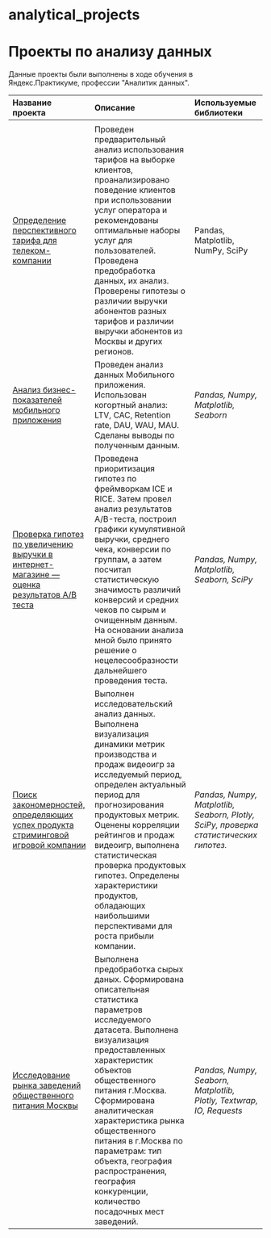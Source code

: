 # analytical_projects


# Проекты по анализу данных

Данные проекты были выполнены в ходе обучения в Яндекс.Практикуме, профессии "Аналитик данных".

| Название проекта | Описание | Используемые библиотеки | 
| :---------------------- | :---------------------- | :---------------------- |
|||
|[Определение перспективного тарифа для телеком-компании](https://github.com/daniil-er/analytical_projects/tree/master/telecom)|Проведен предварительный анализ использования тарифов на выборке клиентов, проанализировано поведение клиентов при использовании услуг оператора и рекомендованы оптимальные наборы услуг для пользователей. Проведена предобработка данных, их анализ. Проверены гипотезы о различии выручки абонентов разных тарифов и различии выручки абонентов из Москвы и других регионов.|Pandas, Matplotlib, NumPy, SciPy|
|[Анализ бизнес-показателей мобильного приложения](https://github.com/daniil-er/analytical_projects/tree/master/ad_for_app)|Проведен анализ данных Мобильного приложения. Использован когортный анализ: LTV, CAC, Retention rate, DAU, WAU, MAU. Сделаны выводы по полученным данным.|*Pandas, Numpy, Matplotlib, Seaborn*|
|[Проверка гипотез по увеличению выручки в интернет-магазине — оценка результатов A/B теста](https://github.com/daniil-er/analytical_projects/blob/master/ab_test_for_online_store)|Проведена приоритизация гипотез по фреймворкам ICE и RICE. Затем провел анализ результатов A/B-теста, построил графики кумулятивной выручки, среднего чека, конверсии по группам, а затем посчитал статистическую значимость различий конверсий и средних чеков по сырым и очищенным данным. На основании анализа мной было принято решение о нецелесообразности дальнейшего проведения теста.|*Pandas, Numpy, Matplotlib, Seaborn, SciPy*|
|[Поиск закономерностей, определяющих успех продукта стриминговой игровой компании](https://github.com/daniil-er/analytical_projects/tree/master/striming)|Выполнен исследовательский анализ данных. Выполнена визуализация динамики метрик производства и продаж видеоигр за исследуемый период, определен актуальный период для прогнозирования продуктовых метрик. Оценены корреляции рейтингов и продаж видеоигр, выполнена статистическая проверка продуктовых гипотез. Определены характеристики продуктов, обладающих наибольшими перспективами для роста прибыли компании.|*Pandas, Numpy, Matplotlib, Seaborn, Plotly, SciPy, проверка статистических гипотез.*|
|[Исследование рынка заведений общественного питания Москвы](https://github.com/daniil-er/analytical_projects/tree/master/catering)|Выполнена предобработка сырых даных. Сформирована описательная статистика параметров исследуемого датасета. Выполнена визуализация предоставленных характеристик объектов общественного питания г.Москва. Сформирована аналитическая характеристика рынка общественного питания в г.Москва по параметрам: тип объекта, география распространения, география конкуренции, количество посадочных мест заведений.|*Pandas, Numpy, Seaborn, Matplotlib, Plotly, Textwrap, IO, Requests*|


